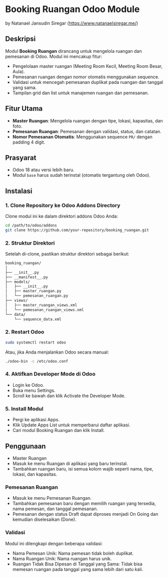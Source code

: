 # Booking Ruangan Odoo Module
by Natanael Jansudin Siregar (https://www.natanaelsiregar.me/)

## Deskripsi
Modul **Booking Ruangan** dirancang untuk mengelola ruangan dan pemesanan di Odoo. Modul ini mencakup fitur:
- Pengelolaan master ruangan (Meeting Room Kecil, Meeting Room Besar, Aula).
- Pemesanan ruangan dengan nomor otomatis menggunakan sequence.
- Validasi untuk mencegah pemesanan duplikat pada ruangan dan tanggal yang sama.
- Tampilan grid dan list untuk manajemen ruangan dan pemesanan.

## Fitur Utama
- **Master Ruangan**: Mengelola ruangan dengan tipe, lokasi, kapasitas, dan foto.
- **Pemesanan Ruangan**: Pemesanan dengan validasi, status, dan catatan.
- **Nomor Pemesanan Otomatis**: Menggunakan sequence `PR/` dengan padding 4 digit.

## Prasyarat
- Odoo 18 atau versi lebih baru.
- Modul `base` harus sudah terinstal (otomatis tergantung oleh Odoo).

## Instalasi

### 1. Clone Repository ke Odoo Addons Directory
Clone modul ini ke dalam direktori addons Odoo Anda:
```bash
cd /path/to/odoo/addons
git clone https://github.com/your-repository/booking_ruangan.git
```

### 2. Struktur Direktori
Setelah di-clone, pastikan struktur direktori sebagai berikut:
```bash
booking_ruangan/
│
├── __init__.py
├── __manifest__.py
├── models/
│   ├── __init__.py
│   ├── master_ruangan.py
│   └── pemesanan_ruangan.py
├── views/
│   ├── master_ruangan_views.xml
│   └── pemesanan_ruangan_views.xml
└── data/
    └── sequence_data.xml
```

### 2. Restart Odoo
```bash
sudo systemctl restart odoo
```

Atau, jika Anda menjalankan Odoo secara manual:
```bash
./odoo-bin -c /etc/odoo.conf
```

### 4. Aktifkan Developer Mode di Odoo
* Login ke Odoo.
* Buka menu Settings.
* Scroll ke bawah dan klik Activate the Developer Mode.

### 5. Install Modul
* Pergi ke aplikasi Apps.
* Klik Update Apps List untuk memperbarui daftar aplikasi.
* Cari modul Booking Ruangan dan klik Install.

## Penggunaan
* Master Ruangan
* Masuk ke menu Ruangan di aplikasi yang baru terinstal.
* Tambahkan ruangan baru, isi semua kolom wajib seperti nama, tipe, lokasi, dan kapasitas.

### Pemesanan Ruangan
* Masuk ke menu Pemesanan Ruangan.
* Tambahkan pemesanan baru dengan memilih ruangan yang tersedia, nama pemesan, dan tanggal pemesanan.
* Pemesanan dengan status Draft dapat diproses menjadi On Going dan kemudian diselesaikan (Done).

### Validasi
Modul ini dilengkapi dengan beberapa validasi:

* Nama Pemesan Unik: Nama pemesan tidak boleh duplikat.
* Nama Ruangan Unik: Nama ruangan harus unik.
* Ruangan Tidak Bisa Dipesan di Tanggal yang Sama: Tidak bisa memesan ruangan pada tanggal yang sama lebih dari satu kali.